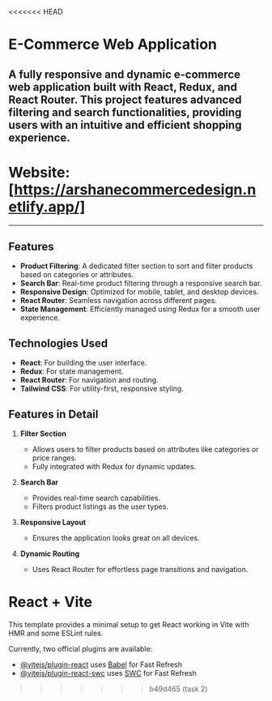 <<<<<<< HEAD
# E-Commerce Web Application
A fully responsive and dynamic e-commerce web application built with **React**, **Redux**, and **React Router**. This project features advanced filtering and search functionalities, providing users with an intuitive and efficient shopping experience.
---
# **Website**: [https://arshanecommercedesign.netlify.app/]
---

## Features

- **Product Filtering**: A dedicated filter section to sort and filter products based on categories or attributes.
- **Search Bar**: Real-time product filtering through a responsive search bar.
- **Responsive Design**: Optimized for mobile, tablet, and desktop devices.
- **React Router**: Seamless navigation across different pages.
- **State Management**: Efficiently managed using Redux for a smooth user experience.

## Technologies Used

- **React**: For building the user interface.
- **Redux**: For state management.
- **React Router**: For navigation and routing.
- **Tailwind CSS**: For utility-first, responsive styling.

## Features in Detail

1. **Filter Section**  
   - Allows users to filter products based on attributes like categories or price ranges.
   - Fully integrated with Redux for dynamic updates.

2. **Search Bar**  
   - Provides real-time search capabilities.
   - Filters product listings as the user types.

3. **Responsive Layout**  
   - Ensures the application looks great on all devices.

4. **Dynamic Routing**  
   - Uses React Router for effortless page transitions and navigation.



# React + Vite

This template provides a minimal setup to get React working in Vite with HMR and some ESLint rules.

Currently, two official plugins are available:

- [@vitejs/plugin-react](https://github.com/vitejs/vite-plugin-react/blob/main/packages/plugin-react/README.md) uses [Babel](https://babeljs.io/) for Fast Refresh
- [@vitejs/plugin-react-swc](https://github.com/vitejs/vite-plugin-react-swc) uses [SWC](https://swc.rs/) for Fast Refresh
>>>>>>> b49d465 (task 2)
